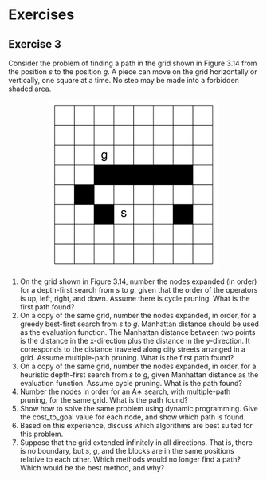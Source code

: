 # Exercises

## Exercise 3

Consider the problem of finding a path in the grid shown in Figure 3.14 from the position $s$ to the position $g$. A piece can move on the grid horizontally or vertically, one square at a time. No step may be made into a forbidden shaded area.

<center>
<img src="images/x373.png" style="background-color: white;"/>
</center>

1. On the grid shown in Figure 3.14, number the nodes expanded (in order) for a depth-first search from $s$ to $g$, given that the order of the operators is up, left, right, and down. Assume there is cycle pruning. What is the first path found?
1. On a copy of the same grid, number the nodes expanded, in order, for a greedy best-first search from $s$ to $g$. Manhattan distance should be used as the evaluation function. The Manhattan distance between two points is the distance in the x-direction plus the distance in the y-direction. It corresponds to the distance traveled along city streets arranged in a grid. Assume multiple-path pruning. What is the first path found?
1. On a copy of the same grid, number the nodes expanded, in order, for a heuristic depth-first search from $s$ to $g$, given Manhattan distance as the evaluation function. Assume cycle pruning. What is the path found?
1. Number the nodes in order for an A∗ search, with multiple-path pruning, for the same grid. What is the path found?
1. Show how to solve the same problem using dynamic programming. Give the cost_to_goal value for each node, and show which path is found.
1. Based on this experience, discuss which algorithms are best suited for this problem.
1. Suppose that the grid extended infinitely in all directions. That is, there is no boundary, but $s$, $g$, and the blocks are in the same positions relative to each other. Which methods would no longer find a path? Which would be the best method, and why?
